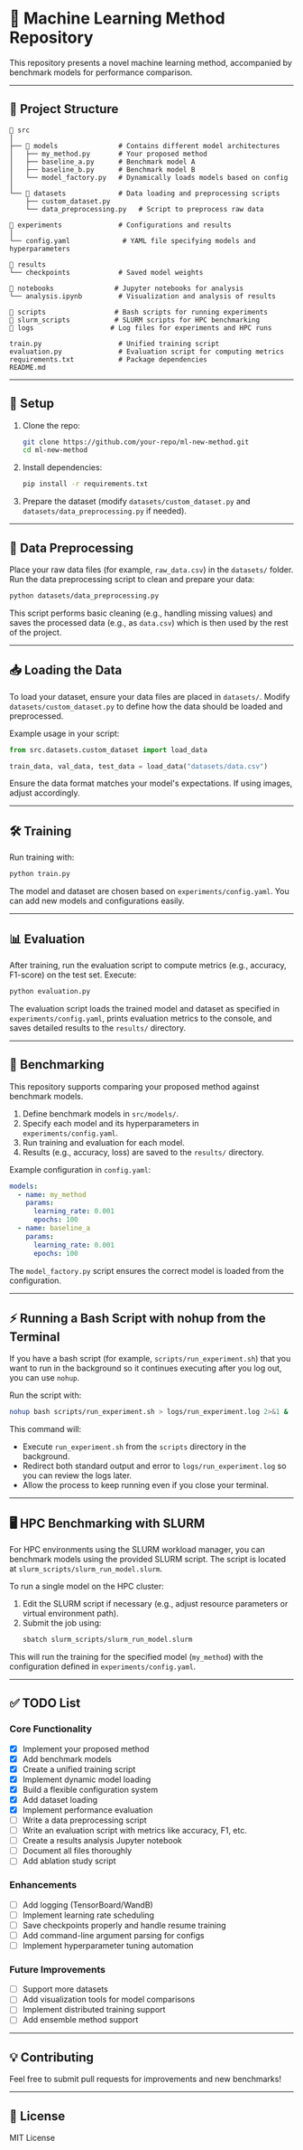 # 📘 Machine Learning Method Repository

This repository presents a novel machine learning method, accompanied by benchmark models for performance comparison.

---

## 🚀 Project Structure

```plaintext
📁 src
│
├── 📁 models               # Contains different model architectures
│   ├── my_method.py       # Your proposed method
│   ├── baseline_a.py      # Benchmark model A
│   ├── baseline_b.py      # Benchmark model B
│   └── model_factory.py   # Dynamically loads models based on config
│
└── 📁 datasets             # Data loading and preprocessing scripts
    ├── custom_dataset.py
    └── data_preprocessing.py   # Script to preprocess raw data

📁 experiments              # Configurations and results
│
└── config.yaml             # YAML file specifying models and hyperparameters

📁 results
└── checkpoints            # Saved model weights

📁 notebooks               # Jupyter notebooks for analysis
└── analysis.ipynb         # Visualization and analysis of results

📁 scripts                 # Bash scripts for running experiments
📁 slurm_scripts           # SLURM scripts for HPC benchmarking
📁 logs                   # Log files for experiments and HPC runs

train.py                   # Unified training script
evaluation.py              # Evaluation script for computing metrics
requirements.txt           # Package dependencies
README.md
```

---

## 🔧 Setup

1. Clone the repo:
    ```bash
    git clone https://github.com/your-repo/ml-new-method.git
    cd ml-new-method
    ```
2. Install dependencies:
    ```bash
    pip install -r requirements.txt
    ```
3. Prepare the dataset (modify `datasets/custom_dataset.py` and `datasets/data_preprocessing.py` if needed).

---

## 🔄 Data Preprocessing

Place your raw data files (for example, `raw_data.csv`) in the `datasets/` folder. Run the data preprocessing script to clean and prepare your data:

```bash
python datasets/data_preprocessing.py
```

This script performs basic cleaning (e.g., handling missing values) and saves the processed data (e.g., as `data.csv`) which is then used by the rest of the project.

---

## 📥 Loading the Data

To load your dataset, ensure your data files are placed in `datasets/`. Modify `datasets/custom_dataset.py` to define how the data should be loaded and preprocessed.

Example usage in your script:

```python
from src.datasets.custom_dataset import load_data

train_data, val_data, test_data = load_data("datasets/data.csv")
```

Ensure the data format matches your model's expectations. If using images, adjust accordingly.

---

## 🛠️ Training

Run training with:
```bash
python train.py
```

The model and dataset are chosen based on `experiments/config.yaml`. You can add new models and configurations easily.

---

## 📊 Evaluation

After training, run the evaluation script to compute metrics (e.g., accuracy, F1-score) on the test set. Execute:
```bash
python evaluation.py
```

The evaluation script loads the trained model and dataset as specified in `experiments/config.yaml`, prints evaluation metrics to the console, and saves detailed results to the `results/` directory.

---

## 🔬 Benchmarking

This repository supports comparing your proposed method against benchmark models.

1. Define benchmark models in `src/models/`.
2. Specify each model and its hyperparameters in `experiments/config.yaml`.
3. Run training and evaluation for each model.
4. Results (e.g., accuracy, loss) are saved to the `results/` directory.

Example configuration in `config.yaml`:
```yaml
models:
  - name: my_method
    params:
      learning_rate: 0.001
      epochs: 100
  - name: baseline_a
    params:
      learning_rate: 0.001
      epochs: 100
```

The `model_factory.py` script ensures the correct model is loaded from the configuration.

---

## ⚡ Running a Bash Script with nohup from the Terminal

If you have a bash script (for example, `scripts/run_experiment.sh`) that you want to run in the background so it continues executing after you log out, you can use `nohup`.

Run the script with:

```bash
nohup bash scripts/run_experiment.sh > logs/run_experiment.log 2>&1 &
```

This command will:
- Execute `run_experiment.sh` from the `scripts` directory in the background.
- Redirect both standard output and error to `logs/run_experiment.log` so you can review the logs later.
- Allow the process to keep running even if you close your terminal.

---

## 🖥️ HPC Benchmarking with SLURM

For HPC environments using the SLURM workload manager, you can benchmark models using the provided SLURM script. The script is located at `slurm_scripts/slurm_run_model.slurm`.

To run a single model on the HPC cluster:

1. Edit the SLURM script if necessary (e.g., adjust resource parameters or virtual environment path).
2. Submit the job using:
    ```bash
    sbatch slurm_scripts/slurm_run_model.slurm
    ```

This will run the training for the specified model (`my_method`) with the configuration defined in `experiments/config.yaml`.

---

## ✅ TODO List

### Core Functionality
- [x] Implement your proposed method
- [x] Add benchmark models
- [x] Create a unified training script
- [x] Implement dynamic model loading
- [x] Build a flexible configuration system
- [x] Add dataset loading
- [x] Implement performance evaluation
- [ ] Write a data preprocessing script
- [ ] Write an evaluation script with metrics like accuracy, F1, etc.
- [ ] Create a results analysis Jupyter notebook
- [ ] Document all files thoroughly
- [ ] Add ablation study script

### Enhancements
- [ ] Add logging (TensorBoard/WandB)
- [ ] Implement learning rate scheduling
- [ ] Save checkpoints properly and handle resume training
- [ ] Add command-line argument parsing for configs
- [ ] Implement hyperparameter tuning automation

### Future Improvements
- [ ] Support more datasets
- [ ] Add visualization tools for model comparisons
- [ ] Implement distributed training support
- [ ] Add ensemble method support

---

## 💡 Contributing

Feel free to submit pull requests for improvements and new benchmarks!

---

## 🏅 License

MIT License
